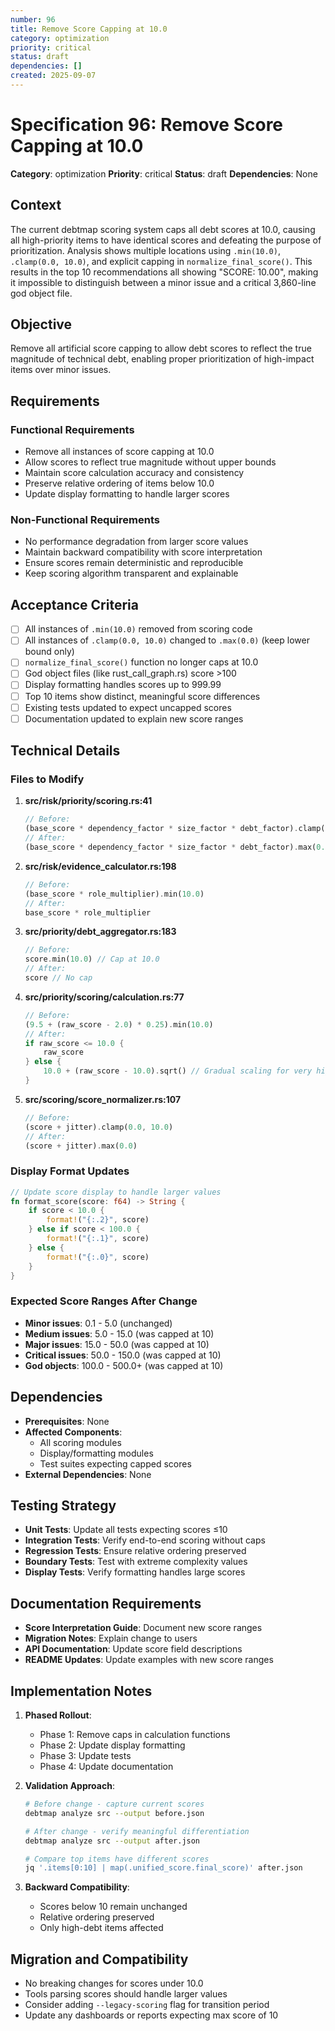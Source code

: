 ```yaml
---
number: 96
title: Remove Score Capping at 10.0
category: optimization
priority: critical
status: draft
dependencies: []
created: 2025-09-07
---
```


# Specification 96: Remove Score Capping at 10.0

**Category**: optimization
**Priority**: critical
**Status**: draft
**Dependencies**: None

## Context

The current debtmap scoring system caps all debt scores at 10.0, causing all high-priority items to have identical scores and defeating the purpose of prioritization. Analysis shows multiple locations using `.min(10.0)`, `.clamp(0.0, 10.0)`, and explicit capping in `normalize_final_score()`. This results in the top 10 recommendations all showing "SCORE: 10.00", making it impossible to distinguish between a minor issue and a critical 3,860-line god object file.

## Objective

Remove all artificial score capping to allow debt scores to reflect the true magnitude of technical debt, enabling proper prioritization of high-impact items over minor issues.

## Requirements

### Functional Requirements
- Remove all instances of score capping at 10.0
- Allow scores to reflect true magnitude without upper bounds
- Maintain score calculation accuracy and consistency
- Preserve relative ordering of items below 10.0
- Update display formatting to handle larger scores

### Non-Functional Requirements
- No performance degradation from larger score values
- Maintain backward compatibility with score interpretation
- Ensure scores remain deterministic and reproducible
- Keep scoring algorithm transparent and explainable

## Acceptance Criteria

- [ ] All instances of `.min(10.0)` removed from scoring code
- [ ] All instances of `.clamp(0.0, 10.0)` changed to `.max(0.0)` (keep lower bound only)
- [ ] `normalize_final_score()` function no longer caps at 10.0
- [ ] God object files (like rust_call_graph.rs) score >100
- [ ] Display formatting handles scores up to 999.99
- [ ] Top 10 items show distinct, meaningful score differences
- [ ] Existing tests updated to expect uncapped scores
- [ ] Documentation updated to explain new score ranges

## Technical Details

### Files to Modify

1. **src/risk/priority/scoring.rs:41**
   ```rust
   // Before:
   (base_score * dependency_factor * size_factor * debt_factor).clamp(0.0, 10.0)
   // After:
   (base_score * dependency_factor * size_factor * debt_factor).max(0.0)
   ```

2. **src/risk/evidence_calculator.rs:198**
   ```rust
   // Before:
   (base_score * role_multiplier).min(10.0)
   // After:
   base_score * role_multiplier
   ```

3. **src/priority/debt_aggregator.rs:183**
   ```rust
   // Before:
   score.min(10.0) // Cap at 10.0
   // After:
   score // No cap
   ```

4. **src/priority/scoring/calculation.rs:77**
   ```rust
   // Before:
   (9.5 + (raw_score - 2.0) * 0.25).min(10.0)
   // After:
   if raw_score <= 10.0 {
       raw_score
   } else {
       10.0 + (raw_score - 10.0).sqrt() // Gradual scaling for very high scores
   }
   ```

5. **src/scoring/score_normalizer.rs:107**
   ```rust
   // Before:
   (score + jitter).clamp(0.0, 10.0)
   // After:
   (score + jitter).max(0.0)
   ```

### Display Format Updates

```rust
// Update score display to handle larger values
fn format_score(score: f64) -> String {
    if score < 10.0 {
        format!("{:.2}", score)
    } else if score < 100.0 {
        format!("{:.1}", score)
    } else {
        format!("{:.0}", score)
    }
}
```

### Expected Score Ranges After Change

- **Minor issues**: 0.1 - 5.0 (unchanged)
- **Medium issues**: 5.0 - 15.0 (was capped at 10)
- **Major issues**: 15.0 - 50.0 (was capped at 10)
- **Critical issues**: 50.0 - 150.0 (was capped at 10)
- **God objects**: 100.0 - 500.0+ (was capped at 10)

## Dependencies

- **Prerequisites**: None
- **Affected Components**: 
  - All scoring modules
  - Display/formatting modules
  - Test suites expecting capped scores
- **External Dependencies**: None

## Testing Strategy

- **Unit Tests**: Update all tests expecting scores ≤10
- **Integration Tests**: Verify end-to-end scoring without caps
- **Regression Tests**: Ensure relative ordering preserved
- **Boundary Tests**: Test with extreme complexity values
- **Display Tests**: Verify formatting handles large scores

## Documentation Requirements

- **Score Interpretation Guide**: Document new score ranges
- **Migration Notes**: Explain change to users
- **API Documentation**: Update score field descriptions
- **README Updates**: Update examples with new score ranges

## Implementation Notes

1. **Phased Rollout**:
   - Phase 1: Remove caps in calculation functions
   - Phase 2: Update display formatting
   - Phase 3: Update tests
   - Phase 4: Update documentation

2. **Validation Approach**:
   ```bash
   # Before change - capture current scores
   debtmap analyze src --output before.json
   
   # After change - verify meaningful differentiation
   debtmap analyze src --output after.json
   
   # Compare top items have different scores
   jq '.items[0:10] | map(.unified_score.final_score)' after.json
   ```

3. **Backward Compatibility**:
   - Scores below 10 remain unchanged
   - Relative ordering preserved
   - Only high-debt items affected

## Migration and Compatibility

- No breaking changes for scores under 10.0
- Tools parsing scores should handle larger values
- Consider adding `--legacy-scoring` flag for transition period
- Update any dashboards or reports expecting max score of 10